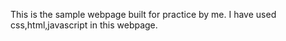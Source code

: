 This is the sample webpage built for practice by me.
I have used css,html,javascript in this webpage.
